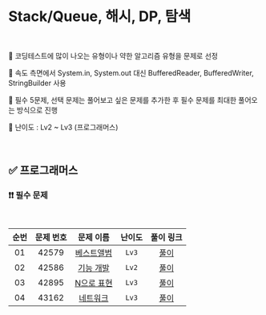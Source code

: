 # Stack/Queue, 해시, DP, 탐색

<br/>

📌 코딩테스트에 많이 나오는 유형이나 약한 알고리즘 유형을 문제로 선정

📌 속도 측면에서 System.in, System.out 대신 BufferedReader, BufferedWriter, StringBuilder 사용

📌 필수 5문제, 선택 문제는 풀어보고 싶은 문제를 추가한 후 필수 문제를 최대한 풀어오는 방식으로 진행

📌 난이도 : Lv2 ~ Lv3 (프로그래머스)

<br/>

## ✅ 프로그래머스

### ❗❗ 필수 문제

<br/>

순번 | 문제 번호 | 문제 이름 | 난이도 | 풀이 링크
:---: | :---: | :---: | :---: | :---: 
01 | 42579 | [베스트앨범](https://school.programmers.co.kr/learn/courses/30/lessons/42579) | ```Lv3``` | [풀이](https://github.com/psj98/Java_Study_Coding_18/blob/main/study/src/study_231018/problemset/programmers_42579.java)
02 | 42586 | [기능 개발](https://school.programmers.co.kr/learn/courses/30/lessons/42586) | ```Lv2``` | [풀이](https://github.com/psj98/Java_Study_Coding_18/blob/main/study/src/study_231018/problemset/programmers_42586.java)
03 | 42895 | [N으로 표현](https://school.programmers.co.kr/learn/courses/30/lessons/42895) | ```Lv3``` | [풀이](https://github.com/psj98/Java_Study_Coding_18/blob/main/study/src/study_231018/problemset/programmers_42895.java)
04 | 43162 | [네트워크](https://school.programmers.co.kr/learn/courses/30/lessons/43162) | ```Lv3``` | [풀이](https://github.com/psj98/Java_Study_Coding_18/blob/main/study/src/study_231018/problemset/programmers_43162.java)